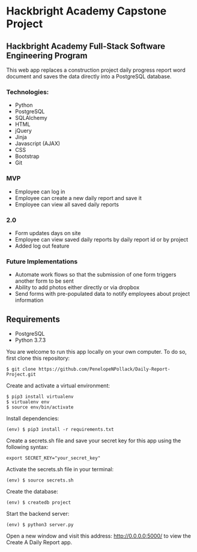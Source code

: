 # Hackbright Academy Capstone Project

## Hackbright Academy Full-Stack Software Engineering Program

This web app replaces a construction project daily progress report word document and saves the data directly into a PostgreSQL database.

### Technologies:

* Python
* PostgreSQL
* SQLAlchemy
* HTML
* jQuery
* Jinja
* Javascript (AJAX)
* CSS
* Bootstrap
* Git

### MVP
* Employee can log in
* Employee can create a new daily report and save it
* Employee can view all saved daily reports

### 2.0
* Form updates days on site
* Employee can view saved daily reports by daily report id or by project
* Added log out feature


### Future Implementations
* Automate work flows so that the submission of one form triggers another form to be sent
* Ability to add photos either directly or via dropbox
* Send forms with pre-populated data to notify employees about project information

## Requirements
* PostgreSQL
* Python 3.7.3

You are welcome to run this app locally on your own computer. To do so, first clone this repository:

```shell
$ git clone https://github.com/PenelopeNPollack/Daily-Report-Project.git
```

Create and activate a virtual environment:

```shell
$ pip3 install virtualenv
$ virtualenv env
$ source env/bin/activate
```

Install dependencies:

```shell
(env) $ pip3 install -r requirements.txt
```

Create a secrets.sh file and save your secret key for this app using the following syntax:

```
export SECRET_KEY="your_secret_key"
```

Activate the secrets.sh file in your terminal:

```shell
(env) $ source secrets.sh
```

Create the database:

```shell
(env) $ createdb project
```

Start the backend server:

```shell
(env) $ python3 server.py
```

Open a new window and visit this address: http://0.0.0.0:5000/ to view the Create A Daily Report app.
